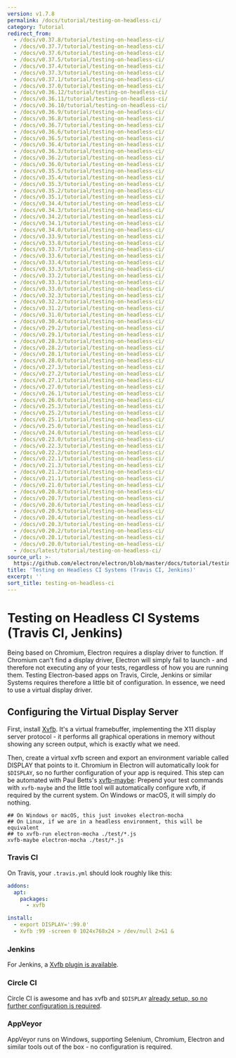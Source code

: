 ```yaml
---
version: v1.7.8
permalink: /docs/tutorial/testing-on-headless-ci/
category: Tutorial
redirect_from:
  - /docs/v0.37.8/tutorial/testing-on-headless-ci/
  - /docs/v0.37.7/tutorial/testing-on-headless-ci/
  - /docs/v0.37.6/tutorial/testing-on-headless-ci/
  - /docs/v0.37.5/tutorial/testing-on-headless-ci/
  - /docs/v0.37.4/tutorial/testing-on-headless-ci/
  - /docs/v0.37.3/tutorial/testing-on-headless-ci/
  - /docs/v0.37.1/tutorial/testing-on-headless-ci/
  - /docs/v0.37.0/tutorial/testing-on-headless-ci/
  - /docs/v0.36.12/tutorial/testing-on-headless-ci/
  - /docs/v0.36.11/tutorial/testing-on-headless-ci/
  - /docs/v0.36.10/tutorial/testing-on-headless-ci/
  - /docs/v0.36.9/tutorial/testing-on-headless-ci/
  - /docs/v0.36.8/tutorial/testing-on-headless-ci/
  - /docs/v0.36.7/tutorial/testing-on-headless-ci/
  - /docs/v0.36.6/tutorial/testing-on-headless-ci/
  - /docs/v0.36.5/tutorial/testing-on-headless-ci/
  - /docs/v0.36.4/tutorial/testing-on-headless-ci/
  - /docs/v0.36.3/tutorial/testing-on-headless-ci/
  - /docs/v0.36.2/tutorial/testing-on-headless-ci/
  - /docs/v0.36.0/tutorial/testing-on-headless-ci/
  - /docs/v0.35.5/tutorial/testing-on-headless-ci/
  - /docs/v0.35.4/tutorial/testing-on-headless-ci/
  - /docs/v0.35.3/tutorial/testing-on-headless-ci/
  - /docs/v0.35.2/tutorial/testing-on-headless-ci/
  - /docs/v0.35.1/tutorial/testing-on-headless-ci/
  - /docs/v0.34.4/tutorial/testing-on-headless-ci/
  - /docs/v0.34.3/tutorial/testing-on-headless-ci/
  - /docs/v0.34.2/tutorial/testing-on-headless-ci/
  - /docs/v0.34.1/tutorial/testing-on-headless-ci/
  - /docs/v0.34.0/tutorial/testing-on-headless-ci/
  - /docs/v0.33.9/tutorial/testing-on-headless-ci/
  - /docs/v0.33.8/tutorial/testing-on-headless-ci/
  - /docs/v0.33.7/tutorial/testing-on-headless-ci/
  - /docs/v0.33.6/tutorial/testing-on-headless-ci/
  - /docs/v0.33.4/tutorial/testing-on-headless-ci/
  - /docs/v0.33.3/tutorial/testing-on-headless-ci/
  - /docs/v0.33.2/tutorial/testing-on-headless-ci/
  - /docs/v0.33.1/tutorial/testing-on-headless-ci/
  - /docs/v0.33.0/tutorial/testing-on-headless-ci/
  - /docs/v0.32.3/tutorial/testing-on-headless-ci/
  - /docs/v0.32.2/tutorial/testing-on-headless-ci/
  - /docs/v0.31.2/tutorial/testing-on-headless-ci/
  - /docs/v0.31.0/tutorial/testing-on-headless-ci/
  - /docs/v0.30.4/tutorial/testing-on-headless-ci/
  - /docs/v0.29.2/tutorial/testing-on-headless-ci/
  - /docs/v0.29.1/tutorial/testing-on-headless-ci/
  - /docs/v0.28.3/tutorial/testing-on-headless-ci/
  - /docs/v0.28.2/tutorial/testing-on-headless-ci/
  - /docs/v0.28.1/tutorial/testing-on-headless-ci/
  - /docs/v0.28.0/tutorial/testing-on-headless-ci/
  - /docs/v0.27.3/tutorial/testing-on-headless-ci/
  - /docs/v0.27.2/tutorial/testing-on-headless-ci/
  - /docs/v0.27.1/tutorial/testing-on-headless-ci/
  - /docs/v0.27.0/tutorial/testing-on-headless-ci/
  - /docs/v0.26.1/tutorial/testing-on-headless-ci/
  - /docs/v0.26.0/tutorial/testing-on-headless-ci/
  - /docs/v0.25.3/tutorial/testing-on-headless-ci/
  - /docs/v0.25.2/tutorial/testing-on-headless-ci/
  - /docs/v0.25.1/tutorial/testing-on-headless-ci/
  - /docs/v0.25.0/tutorial/testing-on-headless-ci/
  - /docs/v0.24.0/tutorial/testing-on-headless-ci/
  - /docs/v0.23.0/tutorial/testing-on-headless-ci/
  - /docs/v0.22.3/tutorial/testing-on-headless-ci/
  - /docs/v0.22.2/tutorial/testing-on-headless-ci/
  - /docs/v0.22.1/tutorial/testing-on-headless-ci/
  - /docs/v0.21.3/tutorial/testing-on-headless-ci/
  - /docs/v0.21.2/tutorial/testing-on-headless-ci/
  - /docs/v0.21.1/tutorial/testing-on-headless-ci/
  - /docs/v0.21.0/tutorial/testing-on-headless-ci/
  - /docs/v0.20.8/tutorial/testing-on-headless-ci/
  - /docs/v0.20.7/tutorial/testing-on-headless-ci/
  - /docs/v0.20.6/tutorial/testing-on-headless-ci/
  - /docs/v0.20.5/tutorial/testing-on-headless-ci/
  - /docs/v0.20.4/tutorial/testing-on-headless-ci/
  - /docs/v0.20.3/tutorial/testing-on-headless-ci/
  - /docs/v0.20.2/tutorial/testing-on-headless-ci/
  - /docs/v0.20.1/tutorial/testing-on-headless-ci/
  - /docs/v0.20.0/tutorial/testing-on-headless-ci/
  - /docs/latest/tutorial/testing-on-headless-ci/
source_url: >-
  https://github.com/electron/electron/blob/master/docs/tutorial/testing-on-headless-ci.md
title: 'Testing on Headless CI Systems (Travis CI, Jenkins)'
excerpt: ''
sort_title: testing-on-headless-ci
---
```




<!--


                                      ::::
                                    :o+//+o:
                                    +o    oo-
                                    :o+//oo/+o/
                                      -::-   -oo:
                                               /s/
                      -::::::::-                :s/  :::--
                  :+oo+////////+:        -:/+oo/ :s:-///++oo+:
                /o+:                -/+oo+/:-     +o-      -:+o:
               /s:              -:+o+/:           -o+         :s/
              -s/            -/oo/:                /s-         +s-
              -s/         -/oo/-                   -s/         /s-
               oo       :+o/-                       oo         oo
               -s/    :oo/                          /s-       /s-
                :s/ :oo:              -::-          /s-      /s:
                  -+o/               /ssss/         :s:    -+o-
                 :o+--               /ssss/         :s:   :o+-
                :s/  +o:              -::-          /s-   --
               -s/    :+o/-                         /s-
               oo       -+o+-                       oo
              -s/         -/oo/-                   -s/
             -+soo+:         -/oo/:                /s-      /oooo+-
             o+   :s:           -:+o+/:-          -o+      /s:  -oo
             oo:--/s:       ::      -:+oo+/:-     -/-      /s/--:o+
              :+++/-        :s:          -:/+ooo++//////++oo//+o+:
                             /s:                --::::::--
                              /s/              /s-
                               :oo:          :oo:
                                 /oo/-    -/oo/
                                   -/+oooo+/-





                   _______  _______  _______  _______  __
                  |       ||       ||       ||       ||  |
                  |  _____||_     _||   _   ||    _  ||  |
                  | |_____   |   |  |  | |  ||   |_| ||  |
                  |_____  |  |   |  |  |_|  ||    ___||__|
                   _____| |  |   |  |       ||   |     __
                  |_______|  |___|  |_______||___|    |__|


    This file is generated automatically, so it should not be edited.

    To make changes, head over to the electron/electron repository:

    https://github.com/electron/electron/blob/master/docs/tutorial/testing-on-headless-ci.md

    Thanks!

-->
# Testing on Headless CI Systems (Travis CI, Jenkins)

Being based on Chromium, Electron requires a display driver to function. If Chromium can't find a display driver, Electron will simply fail to launch - and therefore not executing any of your tests, regardless of how you are running them. Testing Electron-based apps on Travis, Circle, Jenkins or similar Systems requires therefore a little bit of configuration. In essence, we need to use a virtual display driver.

## Configuring the Virtual Display Server

First, install [Xvfb](https://en.wikipedia.org/wiki/Xvfb). It's a virtual framebuffer, implementing the X11 display server protocol - it performs all graphical operations in memory without showing any screen output, which is exactly what we need.

Then, create a virtual xvfb screen and export an environment variable called DISPLAY that points to it. Chromium in Electron will automatically look for `$DISPLAY`, so no further configuration of your app is required. This step can be automated with Paul Betts's [xvfb-maybe](https://github.com/paulcbetts/xvfb-maybe): Prepend your test commands with `xvfb-maybe` and the little tool will automatically configure xvfb, if required by the current system. On Windows or macOS, it will simply do nothing.

```
## On Windows or macOS, this just invokes electron-mocha
## On Linux, if we are in a headless environment, this will be equivalent
## to xvfb-run electron-mocha ./test/*.js
xvfb-maybe electron-mocha ./test/*.js

```

### Travis CI

On Travis, your `.travis.yml` should look roughly like this:

```yml
addons:
  apt:
    packages:
      - xvfb

install:
  - export DISPLAY=':99.0'
  - Xvfb :99 -screen 0 1024x768x24 > /dev/null 2>&1 &
```

### Jenkins

For Jenkins, a [Xvfb plugin is available](https://wiki.jenkins-ci.org/display/JENKINS/Xvfb+Plugin).

### Circle CI

Circle CI is awesome and has xvfb and `$DISPLAY` [already setup, so no further configuration is required](https://circleci.com/docs/environment#browsers).

### AppVeyor

AppVeyor runs on Windows, supporting Selenium, Chromium, Electron and similar tools out of the box - no configuration is required.
